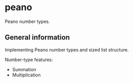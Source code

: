 # peano

Peano number types.

## General information

Implementing Peano number types and sized list structure.

Number-type features:

- Summation
- Multiplication
